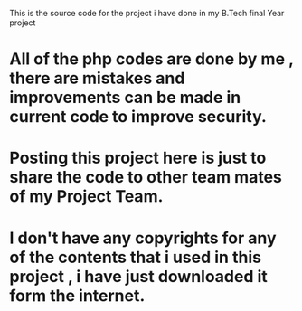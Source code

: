 This is the source code for the project i have done in my B.Tech final Year project

# All of the php codes are done by me ,  there are mistakes and improvements can be made in current code to improve security.

# Posting this project here is just to share the code to other team mates of my Project Team.

# I don't have any copyrights for any of the contents that i used in this project , i have just downloaded it form the internet.
